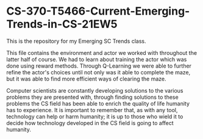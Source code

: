 # CS-370-T5466-Current-Emerging-Trends-in-CS-21EW5
This is the repository for my Emerging SC Trends class.

This file contains the environment and actor we worked with throughout the latter half of course. We had to learn about training the actor which was done using reward methods. Through Q-Learning we were able to further refine the actor's choices until not only was it able to complete the maze, but it was able to find more efficient ways of clearing the maze. 

Computer scientists are constantly developing solutions to the various problems they are presented with, through finding solutions to these problems the CS field has been able to enrich the quality of life humanity has to experience. It is important to remember that, as with any tool, technology can help or harm humanity; it is up to those who wield it to decide how technology developed in the CS field is going to affect humanity.

